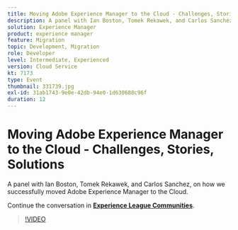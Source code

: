 ```yaml
---
title: Moving Adobe Experience Manager to the Cloud - Challenges, Stories, Solutions
description: A panel with Ian Boston, Tomek Rekawek, and Carlos Sanchez, on how we successfully moved Adobe Experience Manager to the Cloud. This session was delivered as part of Adobe Developers Live Content event.
solution: Experience Manager
product: experience manager
feature: Migration
topic: Development, Migration
role: Developer
level: Intermediate, Experienced
version: Cloud Service
kt: 7173
type: Event
thumbnail: 331739.jpg
exl-id: 31ab1743-9e0e-42db-94e0-1d630680c96f
duration: 12
---
```

# Moving Adobe Experience Manager to the Cloud - Challenges, Stories, Solutions 

A panel with Ian Boston, Tomek Rekawek, and Carlos Sanchez, on how we successfully moved Adobe Experience Manager to the Cloud.

Continue the conversation in **[Experience League Communities](https://adobe.ly/36Yd3v6)**.

>[!VIDEO](https://video.tv.adobe.com/v/331739/?quality=12&learn=on&hidetitle=true)
